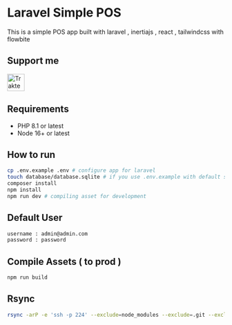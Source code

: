 # Laravel Simple POS

This is a simple POS app built with laravel , inertiajs , react , tailwindcss with flowbite

## Support me

<a href="https://trakteer.id/ajikamaludin" target="_blank"><img id="wse-buttons-preview" src="https://cdn.trakteer.id/images/embed/trbtn-blue-2.png" height="40" style="border:0px;height:40px;" alt="Trakteer Saya"></a>

## Requirements

-   PHP 8.1 or latest
-   Node 16+ or latest

## How to run

```bash
cp .env.example .env # configure app for laravel
touch database/database.sqlite # if you use .env.example with default sqlite database
composer install
npm install
npm run dev # compiling asset for development
```

## Default User

```bash
username : admin@admin.com
password : password
```

## Compile Assets ( to prod )

```bash
npm run build
```

## Rsync

```bash
rsync -arP -e 'ssh -p 224' --exclude=node_modules --exclude=.git --exclude=.env --exclude=storage/logs --exclude=public/hot . arm@ajikamaludin.id:/home/arm/projects/simple-pos
```
